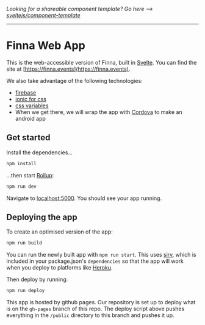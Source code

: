 _Looking for a shareable component template? Go here --> [sveltejs/component-template](https://github.com/sveltejs/component-template)_

---

# Finna Web App

This is the web-accessible version of Finna, built in [Svelte](https://svelte.dev). You can find the site at [https://finna.events](https://finna.events).

We also take advantage of the following technologies:

-   [firebase](https://firebase.google.com/docs/web/setup)
-   [ionic for css](https://ionicframework.com/docs/components)
-   [css variables](https://www.w3schools.com/css/css3_variables.asp)
-   When we get there, we will wrap the app with [Cordova](https://cordova.apache.org) to make an android app

## Get started

Install the dependencies...

```bash
npm install
```

...then start [Rollup](https://rollupjs.org):

```bash
npm run dev
```

Navigate to [localhost:5000](http://localhost:5000). You should see your app running.

## Deploying the app

To create an optimised version of the app:

```bash
npm run build
```

You can run the newly built app with `npm run start`. This uses [sirv](https://github.com/lukeed/sirv), which is included in your package.json's `dependencies` so that the app will work when you deploy to platforms like [Heroku](https://heroku.com).

Then deploy by running:

```bash
npm run deploy
```

This app is hosted by github pages. Our repository is set up to deploy what is on the `gh-pages` branch of this repo. The deploy script above pushes everything in the `/public` directory to this branch and pushes it up.

